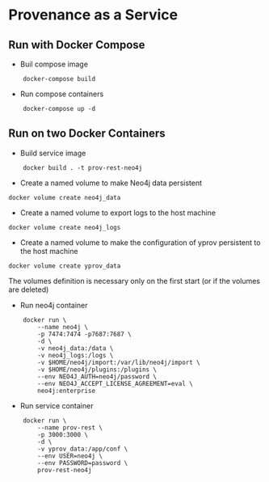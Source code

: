 # Provenance as a Service

## Run with Docker Compose
- Buil compose image
```
    docker-compose build
```

- Run compose containers
```
    docker-compose up -d
```

## Run on two Docker Containers
- Build service image
```
    docker build . -t prov-rest-neo4j
```
- Create a named volume to make Neo4j data persistent
```
docker volume create neo4j_data
```
- Create a named volume to export logs to the host machine
```
docker volume create neo4j_logs
```
- Create a named volume to make the configuration of yprov persistent to the host machine
```
docker volume create yprov_data
```
The volumes definition is necessary only on the first start (or if the volumes are deleted)

- Run neo4j container
```
    docker run \
        --name neo4j \
        -p 7474:7474 -p7687:7687 \
        -d \
        -v neo4j_data:/data \
        -v neo4j_logs:/logs \
        -v $HOME/neo4j/import:/var/lib/neo4j/import \
        -v $HOME/neo4j/plugins:/plugins \
        --env NEO4J_AUTH=neo4j/password \
        --env NEO4J_ACCEPT_LICENSE_AGREEMENT=eval \
        neo4j:enterprise
```

- Run service container
```
    docker run \
        --name prov-rest \
        -p 3000:3000 \
        -d \
        -v yprov_data:/app/conf \
        --env USER=neo4j \
        --env PASSWORD=password \
        prov-rest-neo4j
```


